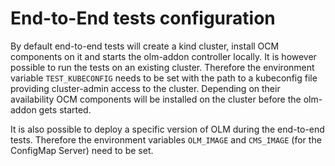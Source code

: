 # End-to-End tests configuration

By default end-to-end tests will create a kind cluster, install OCM components on it and starts the olm-addon controller locally.
It is however possible to run the tests on an existing cluster. Therefore the environment variable `TEST_KUBECONFIG` needs to be set with the path to a kubeconfig file providing cluster-admin access to the cluster.
Depending on their availability OCM components will be installed on the cluster before the olm-addon gets started.

It is also possible to deploy a specific version of OLM during the end-to-end tests. Therefore the environment variables `OLM_IMAGE` and `CMS_IMAGE` (for the ConfigMap Server) need to be set.

